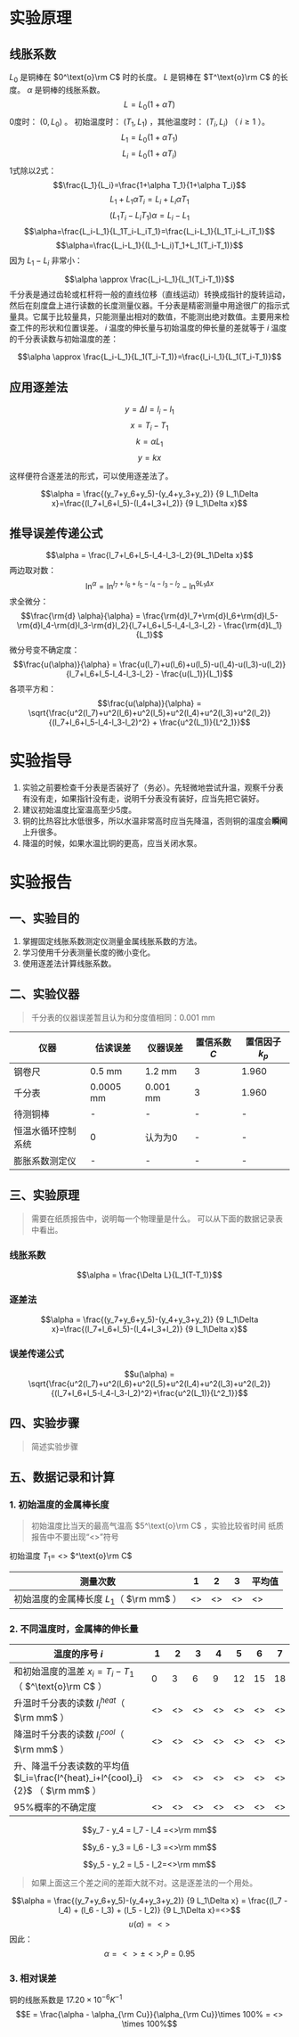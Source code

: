 # 实验原理

## 线胀系数
$L_0$ 是铜棒在 $0^\text{o}\rm C$ 时的长度。 $L$ 是铜棒在 $T^\text{o}\rm C$ 的长度。 $\alpha$ 是铜棒的线胀系数。
$$L=L_0(1+\alpha T)$$
0度时： $(0,L_0)$ 。
初始温度时： $(T_1,L_1)$ ，其他温度时： $(T_i,L_i)$ （ $i\geq1$ ）。
$$L_1=L_0(1+\alpha T_1)\tag{1}$$
$$L_i=L_0(1+\alpha T_i)\tag{2}$$
1式除以2式：
$$\frac{L_1}{L_i}=\frac{1+\alpha T_1}{1+\alpha T_i}$$
$$L_1+L_1\alpha T_i=L_i+L_i\alpha T_1$$
$$(L_1T_i-L_iT_1)\alpha=L_i-L_1$$
$$\alpha=\frac{L_i-L_1}{L_1T_i-L_iT_1}=\frac{L_i-L_1}{L_1T_i-L_iT_1}$$
$$\alpha=\frac{L_i-L_1}{(L_1-L_i)T_1+L_1(T_i-T_1)}$$
因为 $L_1-L_i$ 非常小：

$$\alpha \approx \frac{L_i-L_1}{L_1(T_i-T_1)}$$
千分表是通过齿轮或杠杆将一般的直线位移（直线运动）转换成指针的旋转运动，然后在刻度盘上进行读数的长度测量仪器。千分表是精密测量中用途很广的指示式量具。它属于比较量具，只能测量出相对的数值，不能测出绝对数值。主要用来检查工件的形状和位置误差。 $i$ 温度的伸长量与初始温度的伸长量的差就等于 $i$ 温度的千分表读数与初始温度的差：

$$\alpha \approx \frac{L_i-L_1}{L_1(T_i-T_1)}=\frac{l_i-l_1}{L_1(T_i-T_1)}$$

## 应用逐差法
$$y=\Delta l=l_i-l_1$$
$$x=T_i-T_1$$
$$k=\alpha L_1$$
$$y=kx$$

这样便符合逐差法的形式，可以使用逐差法了。

$$\alpha = \frac{(y_7+y_6+y_5)-(y_4+y_3+y_2)} {9 L_1\Delta x}=\frac{(l_7+l_6+l_5)-(l_4+l_3+l_2)} {9 L_1\Delta x}$$

## 推导误差传递公式
$$\alpha = \frac{l_7+l_6+l_5-l_4-l_3-l_2}{9L_1\Delta x}$$
两边取对数：
$$\ln^\alpha = \ln^{l_7+l_6+l_5-l_4-l_3-l_2} - \ln^{9L_1\Delta x}$$
求全微分：
$$\frac{\rm{d} \alpha}{\alpha} = \frac{\rm{d}l_7+\rm{d}l_6+\rm{d}l_5-\rm{d}l_4-\rm{d}l_3-\rm{d}l_2}{l_7+l_6+l_5-l_4-l_3-l_2} - \frac{\rm{d}L_1}{L_1}$$
微分号变不确定度：
$$\frac{u(\alpha)}{\alpha} = \frac{u(l_7)+u(l_6)+u(l_5)-u(l_4)-u(l_3)-u(l_2)}{l_7+l_6+l_5-l_4-l_3-l_2} - \frac{u(L_1)}{L_1}$$
各项平方和：
$$\frac{u(\alpha)}{\alpha} = \sqrt{\frac{u^2(l_7)+u^2(l_6)+u^2(l_5)+u^2(l_4)+u^2(l_3)+u^2(l_2)}{(l_7+l_6+l_5-l_4-l_3-l_2)^2} + \frac{u^2(L_1)}{L^2_1}}$$

# 实验指导
1. 实验之前要检查千分表是否装好了（务必）。先轻微地尝试升温，观察千分表有没有走，如果指针没有走，说明千分表没有装好，应当先把它装好。
2. 建议初始温度比室温高至少5度。
3. 铜的比热容比水低很多，所以水温非常高时应当先降温，否则铜的温度会**瞬间**上升很多。
4. 降温的时候，如果水温比铜的更高，应当关闭水泵。

# 实验报告

## 一、实验目的
1. 掌握固定线胀系数测定仪测量金属线胀系数的方法。
2. 学习使用千分表测量长度的微小变化。
3. 使用逐差法计算线胀系数。

## 二、实验仪器
> 千分表的仪器误差暂且认为和分度值相同：0.001 mm

| 仪器      | 估读误差  | 仪器误差 | 置信系数 $C$ | 置信因子 $k_p$ |
| ------------------- | ------ | ---------- | ---------- | ---- |
| 钢卷尺    | 0.5 mm   | 1.2 mm    | 3          | 1.960    |
| 千分表    | 0.0005 mm   | 0.001 mm    | 3          | 1.960    |
| 待测铜棒  | - | -   | -          | -    |
| 恒温水循环控制系统 | 0        | 认为为0   | -          | -    |
| 膨胀系数测定仪      | -         | -          | -          | -    |

## 三、实验原理
>需要在纸质报告中，说明每一个物理量是什么。
>可以从下面的数据记录表中看出。

### 线胀系数
$$\alpha = \frac{\Delta L}{L_1(T-T_1)}$$

### 逐差法
$$\alpha = \frac{(y_7+y_6+y_5)-(y_4+y_3+y_2)} {9 L_1\Delta x}=\frac{(l_7+l_6+l_5)-(l_4+l_3+l_2)} {9 L_1\Delta x}$$

### 误差传递公式
$$u(\alpha) = \sqrt{\frac{u^2(l_7)+u^2(l_6)+u^2(l_5)+u^2(l_4)+u^2(l_3)+u^2(l_2)}{(l_7+l_6+l_5-l_4-l_3-l_2)^2}+\frac{u^2(L_1)}{L^2_1}}$$

## 四、实验步骤
>简述实验步骤

## 五、数据记录和计算

### 1. 初始温度的金属棒长度
> 初始温度比当天的最高气温高 $5^\text{o}\rm C$ ，实验比较省时间
> 纸质报告中不要出现“<>”符号

初始温度 $T_1$=    <>     $^\text{o}\rm C$

| 测量次数 | 1   | 2   | 3   | 平均值 |
| -------- | --- | --- | --- | ------ |
| 初始温度的金属棒长度 $L_1$（ $\rm mm$ ） |  <>   |   <>  |   <>  |    <>    |

### 2. 不同温度时，金属棒的伸长量
| 温度的序号 $i$         | 1 | 2 | 3 | 4 | 5 | 6 | 7 |
| ----------------- | - | - | - | - | - | - | - |
| 和初始温度的温差 $x_i=T_i-T_1$ （ $^\text{o}\rm C$ ） | 0 | 3 | 6 | 9 | 12 | 15 | 18 |
| 升温时千分表的读数 $l^{heat}_i$（ $\rm mm$ ） | <> | <> | <> | <> | <> | <> | <> |
| 降温时千分表的读数 $l^{cool}_i$（ $\rm mm$ ）  | <> | <> | <> | <> | <> | <> | <> |
| 升、降温千分表读数的平均值 $l_i=\frac{l^{heat}_i+l^{cool}_i}{2}$ （ $\rm mm$ ） | <> | <> | <> | <> | <> | <> | <> |
| 95%概率的不确定度 | <> | <> | <> | <> | <> | <> | <> |

$$y_7 - y_4 = l_7 - l_4 =<>\rm mm$$

$$y_6 - y_3 = l_6 - l_3 =<>\rm mm$$

$$y_5 - y_2 = l_5 - l_2=<>\rm mm$$

> 如果上面这三个差之间的差距大就不对。这是逐差法的一个用处。

$$\alpha = \frac{(y_7+y_6+y_5)-(y_4+y_3+y_2)} {9 L_1\Delta x} = \frac{(l_7 - l_4) + (l_6 - l_3) + (l_5 - l_2)} {9 L_1\Delta x}=<>$$
$$u(\alpha) =<>$$
因此：
$$\alpha = <>\pm <>, P=0.95$$

### 3. 相对误差
铜的线胀系数是 $17.20\times10^{-6}K^{-1}$
$$E = \frac{\alpha - \alpha_{\rm Cu}}{\alpha_{\rm Cu}}\times 100% = <> \times 100%$$
